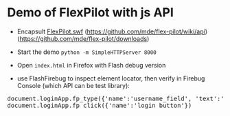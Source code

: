 Demo of FlexPilot with js API
=============================

* Encapsult [FlexPilot.swf](https://code.google.com/p/robotframework-seleniumlibrary/wiki/FlexTesting)   (https://github.com/mde/flex-pilot/wiki/api) (https://github.com/mde/flex-pilot/downloads)

* Start the demo
`python -m SimpleHTTPServer 8000`

* Open `index.html` in Firefox with Flash debug version

* use FlashFirebug to inspect element locator, then verify in Firebug Console (which API can be test library):

<pre>
document.loginApp.fp_type({'name':'username_field', 'text':'abc'})
document.loginApp.fp_click({'name':'login_button'})
</pre>